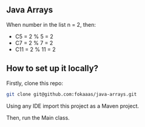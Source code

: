 ## Java Arrays

When number in the list n = 2, then:
- C5 = 2 % 5 = 2
- C7 = 2 % 7 = 2
- C11 = 2 % 11 = 2

## How to set up it locally?

Firstly, clone this repo:

```bash
git clone git@github.com:fokaaas/java-arrays.git
```

Using any IDE import this project as a Maven project.

Then, run the Main class.